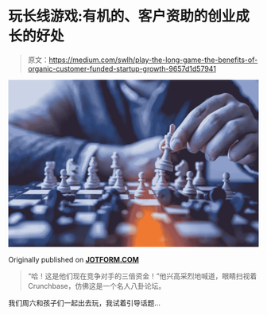 # 玩长线游戏:有机的、客户资助的创业成长的好处

> 原文：<https://medium.com/swlh/play-the-long-game-the-benefits-of-organic-customer-funded-startup-growth-9657d1d57941>

![](img/f949f897cbc4e9ba0f3c0be2abca191e.png)

Originally published on [**JOTFORM.COM**](http://jotform.com)

> “哈！这是他们现在竞争对手的三倍资金！”他兴高采烈地喊道，眼睛扫视着 Crunchbase，仿佛这是一个名人八卦论坛。

我们周六和孩子们一起出去玩，我试着引导话题…